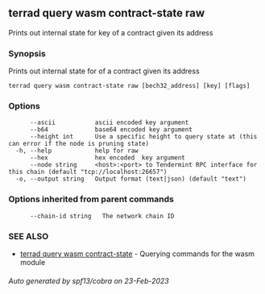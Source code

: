 ## terrad query wasm contract-state raw

Prints out internal state for key of a contract given its address

### Synopsis

Prints out internal state for of a contract given its address

```
terrad query wasm contract-state raw [bech32_address] [key] [flags]
```

### Options

```
      --ascii           ascii encoded key argument
      --b64             base64 encoded key argument
      --height int      Use a specific height to query state at (this can error if the node is pruning state)
  -h, --help            help for raw
      --hex             hex encoded  key argument
      --node string     <host>:<port> to Tendermint RPC interface for this chain (default "tcp://localhost:26657")
  -o, --output string   Output format (text|json) (default "text")
```

### Options inherited from parent commands

```
      --chain-id string   The network chain ID
```

### SEE ALSO

* [terrad query wasm contract-state](terrad_query_wasm_contract-state.md)	 - Querying commands for the wasm module

###### Auto generated by spf13/cobra on 23-Feb-2023
